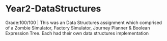 # Year2-DataStructures
Grade:100/100 | This was an Data Structures assignment which comprised of a Zombie Simulator, Factory Simulator, Journey Planner &amp; Boolean Expression Tree. Each had their own data structures implementation
